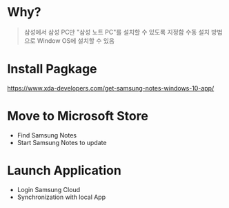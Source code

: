 # Why?
> 삼성에서 삼성 PC만 "삼성 노트 PC"를 설치할 수 있도록 지정함
> 수동 설치 방법으로 Window OS에 설치할 수 있음

# Install Pagkage
https://www.xda-developers.com/get-samsung-notes-windows-10-app/

# Move to Microsoft Store
* Find Samsung Notes
* Start Samsung Notes to update


# Launch Application
* Login Samsung Cloud
* Synchronization with local App
